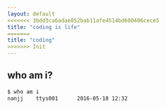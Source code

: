 ```yaml
---
layout: default
<<<<<<< 3bdd3ca6adae852bab11afe4514bd600406cece5
title: "coding is life"
=======
title: "coding"
>>>>>>> Init
---
```


## who am i?

```bash
$ who am i
nanjj    ttys001      2016-05-18 12:32
```
